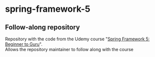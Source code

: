 # spring-framework-5
## Follow-along repository

Repository with the code from the Udemy course "[Spring Framework 5: Beginner to Guru](https://www.udemy.com/course/spring-framework-5-beginner-to-guru/)".\
Allows the repository maintainer to follow along with the course
